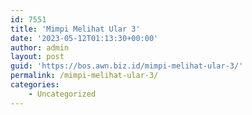 ```yaml
---
id: 7551
title: 'Mimpi Melihat Ular 3'
date: '2023-05-12T01:13:30+00:00'
author: admin
layout: post
guid: 'https://bos.awn.biz.id/mimpi-melihat-ular-3/'
permalink: /mimpi-melihat-ular-3/
categories:
    - Uncategorized
---
```



